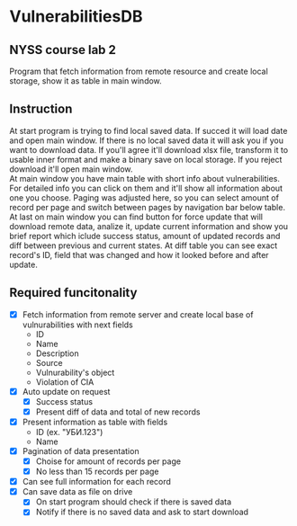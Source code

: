 # VulnerabilitiesDB
## NYSS course lab 2
Program that fetch information from remote resource and create local storage, show it as table in main window.  
## Instruction
At start program is trying to find local saved data. If succed it will load date and open main window.
If there is no local saved data it will ask you if you want to download data. 
If you'll agree it'll download xlsx file, transform it to usable inner format and make a binary save on local storage.
If you reject download it'll open main window.  
At main window you have main table with short info about vulnerabilities. For detailed info you can click on them and it'll show all information about one you choose.
Paging was adjusted here, so you can select amount of record per page and switch between pages by navigation bar below table.
At last on main window you can find button for force update that will download remote data, analize it, update current information and show you brief report which iclude success status, amount of updated records and diff between previous and current states. At diff table you can see exact record's ID, field that was changed and how it looked before and after update. 
## Required funcitonality
* [x] Fetch information from remote server and create local base of vulnurabilities with next fields
  * ID
  * Name
  * Description
  * Source
  * Vulnurability's object 
  * Violation of CIA
* [x] Auto update on request
  * [x] Success status
  * [x] Present diff of data and total of new records
* [x] Present information as table with fields
  * ID (ex. "УБИ.123")
  * Name
* [x] Pagination of data presentation 
  * [x] Choise for amount of records per page
  * [x] No less than 15 records per page
* [x] Can see full information for each record
* [x] Can save data as file on drive
  * [x] On start program should check if there is saved data
  * [x] Notify if there is no saved data and ask to start download
